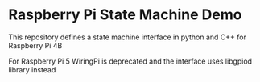 # Raspberry Pi State Machine Demo
This repository defines a state machine interface in python and C++ for Raspberry Pi 4B 

For Raspberry Pi 5 WiringPi is deprecated and the interface uses libgpiod library instead
